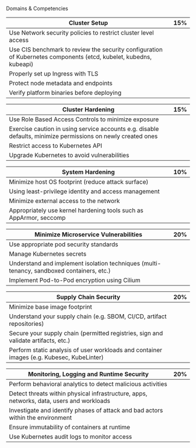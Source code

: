 Domains & Competencies


| Cluster Setup | 15% |
|---------------|-----|
| Use Network security policies to restrict cluster level access
| Use CIS benchmark to review the security configuration of Kubernetes components (etcd, kubelet, kubedns, kubeapi)
| Properly set up Ingress with TLS
| Protect node metadata and endpoints
| Verify platform binaries before deploying

| Cluster Hardening | 15% |
|-------------------|-----|
| Use Role Based Access Controls to minimize exposure
| Exercise caution in using service accounts e.g. disable defaults, minimize permissions on newly created ones
| Restrict access to Kubernetes API
| Upgrade Kubernetes to avoid vulnerabilities

| System Hardening | 10% |
|-------------------|-----|
| Minimize host OS footprint (reduce attack surface)
| Using least-privilege identity and access management
| Minimize external access to the network
| Appropriately use kernel hardening tools such as AppArmor, seccomp

| Minimize Microservice Vulnerabilities | 20% |
|-------------------|-----|
| Use appropriate pod security standards
| Manage Kubernetes secrets
| Understand and implement isolation techniques (multi-tenancy, sandboxed containers, etc.)
| Implement Pod-to-Pod encryption using Cilium

| Supply Chain Security | 20% |
|-------------------|-----|
| Minimize base image footprint
| Understand your supply chain (e.g. SBOM, CI/CD, artifact repositories)
| Secure your supply chain (permitted registries, sign and validate artifacts, etc.)
| Perform static analysis of user workloads and container images (e.g. Kubesec, KubeLinter)

| Monitoring, Logging and Runtime Security | 20% | 
|-------------------|-----|
| Perform behavioral analytics to detect malicious activities
| Detect threats within physical infrastructure, apps, networks, data, users and workloads
| Investigate and identify phases of attack and bad actors within the environment
| Ensure immutability of containers at runtime
| Use Kubernetes audit logs to monitor access